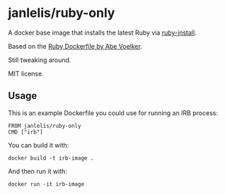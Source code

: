 # janlelis/ruby-only

A docker base image that installs the latest Ruby via [ruby-install](https://github.com/postmodern/ruby-install).

Based on the [Ruby Dockerfile by Abe Voelker](https://github.com/abevoelker/docker-ruby).

Still tweaking around.

MIT license.


## Usage

This is an example Dockerfile you could use for running an IRB process:

    FROM janlelis/ruby-only
    CMD ["irb"]

You can build it with:

    docker build -t irb-image .

And then run it with:

    docker run -it irb-image
